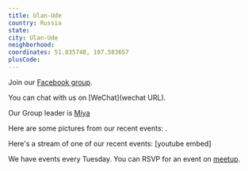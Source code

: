 ```yaml
---
title: Ulan-Ude
country: Russia
state: 
city: Ulan-Ude
neighborhood: 
coordinates: 51.835748, 107.583657
plusCode:
---
```

Join our [Facebook group](https://www.facebook.com/groups/free.code.camp.uu).

You can chat with us on [WeChat](wechat URL).

Our Group leader is [Miya](freecodecamp.org/miya)

Here are some pictures from our recent events:
![]().

Here's a stream of one of our recent events:
[youtube embed]

We have events every Tuesday. You can RSVP for an event on [meetup](meetupurl).
